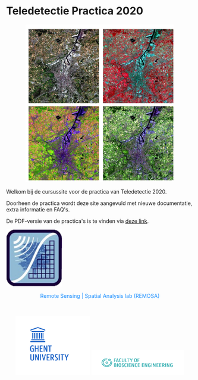 # Teledetectie Practica 2020

</p>   <p align="center">
  <img src="assets/images/Voorblad.jpg" width="400">
</p> 

Welkom bij de cursussite voor de practica van Teledetectie 2020. 

Doorheen de practica wordt deze site aangevuld met nieuwe documentatie, extra informatie en FAQ's.

De PDF-versie van de practica's is te vinden via [deze link](https://users.ugent.be/~jfeyen/pdf/document.pdf).


<p align="center">

  <img src="assets/images/Remosa_logo.png" width="150"><br> </p>
<p align= "center" style="color:DodgerBlue;"> Remote Sensing | Spatial Analysis lab (REMOSA) </p> <br>   <p align="center">
  <img src="assets/images/UGent_logo.png" width="200">
  <img src="assets/images/FBW_logo.png" width = "250">   

</p> 
